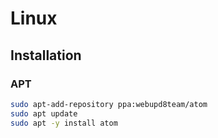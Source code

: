 # Linux

## Installation

### APT

```sh
sudo apt-add-repository ppa:webupd8team/atom
sudo apt update
sudo apt -y install atom
```
